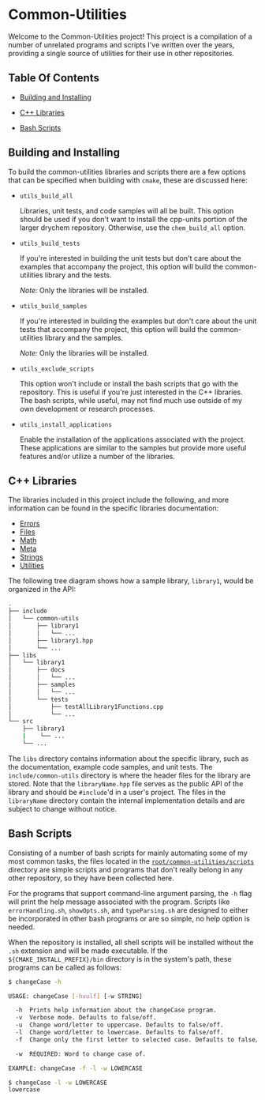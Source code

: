 # Common-Utilities

Welcome to the Common-Utilities project! This project is a compilation of a number of unrelated programs and scripts I've written over the years, providing a single source of utilities for their use in other repositories.

## Table Of Contents

- [Building and Installing](#Building-and-Installing)

- [C++ Libraries](#C++-Libraries)

- [Bash Scripts](#Bash-Scripts)

## Building and Installing

To build the common-utilities libraries and scripts there are a few options that can be specified when building with `cmake`, these are discussed here:

- `utils_build_all`

  Libraries, unit tests, and code samples will all be built. This option should be used if you don't want to install the cpp-units portion of the larger drychem repository. Otherwise, use the `chem_build_all` option.

- `utils_build_tests`

  If you're interested in building the unit tests but don't care about the examples that accompany the project, this option will build the common-utilities library and the tests.

  *Note:* Only the libraries will be installed.

- `utils_build_samples`

  If you're interested in building the examples but don't care about the unit tests that accompany the project, this option will build the common-utilities library and the samples.

  *Note:* Only the libraries will be installed.

- `utils_exclude_scripts`

  This option won't include or install the bash scripts that go with the repository. This is useful if you're just interested in the C++ libraries. The bash scripts, while useful, may not find much use outside of my own development or research processes.

- `utils_install_applications`

  Enable the installation of the applications associated with the project. These applications are similar to the samples but provide more useful features and/or utilize a number of the libraries.

## C++ Libraries

The libraries included in this project include the following, and more information can be found in the specific libraries documentation:

- [Errors](libs/errors/docs/errors.md)
- [Files](libs/files/docs/files.md)
- [Math](libs/math/docs/math.md)
- [Meta](libs/meta/docs/meta.md)
- [Strings](libs/strings/docs/strings.md)
- [Utilities](libs/utilities/docs/utilities.md)

The following tree diagram shows how a sample library, `library1`, would be organized in the API:

```bash
.
├── include
│   └── common-utils
│       ├── library1
│       │   └── ...
│       ├── library1.hpp
│       └── ...
├── libs
│   └── library1
│       ├── docs
│       │   └── ...
│       ├── samples
│       │   └── ...
│       └── tests
│           ├── testAllLibrary1Functions.cpp
│           └── ...
└── src
    ├── library1
    |    └── ...
    └── ...
```

The `libs` directory contains information about the specific library, such as the documentation, example code samples, and unit tests. The `include/common-utils` directory is where the header files for the library are stored. Note that the `libraryName.hpp` file serves as the public API of the library and should be `#include`'d in a user's project. The files in the `libraryName` directory contain the internal implementation details and are subject to change without notice.

## Bash Scripts

Consisting of a number of bash scripts for mainly automating some of my most common tasks, the files located in the [`root/common-utilities/scripts`](scripts) directory are simple scripts and programs that don't really belong in any other repository, so they have been collected here.

For the programs that support command-line argument parsing, the `-h` flag will print the help message associated with the program. Scripts like `errorHandling.sh`, `showOpts.sh`, and `typeParsing.sh` are designed to either be incorporated in other bash programs or are so simple, no help option is needed.

When the repository is installed, all shell scripts will be installed without the `.sh` extension and will be made executable. If the `${CMAKE_INSTALL_PREFIX}/bin` directory is in the system's path, these programs can be called as follows:

```bash
$ changeCase -h

USAGE: changeCase [-hvulf] [-w STRING]

  -h  Prints help information about the changeCase program.
  -v  Verbose mode. Defaults to false/off.
  -u  Change word/letter to uppercase. Defaults to false/off.
  -l  Change word/letter to lowercase. Defaults to false/off.
  -f  Change only the first letter to selected case. Defaults to false/off.

  -w  REQUIRED: Word to change case of.

EXAMPLE: changeCase -f -l -w LOWERCASE

$ changeCase -l -w LOWERCASE
lowercase
```
